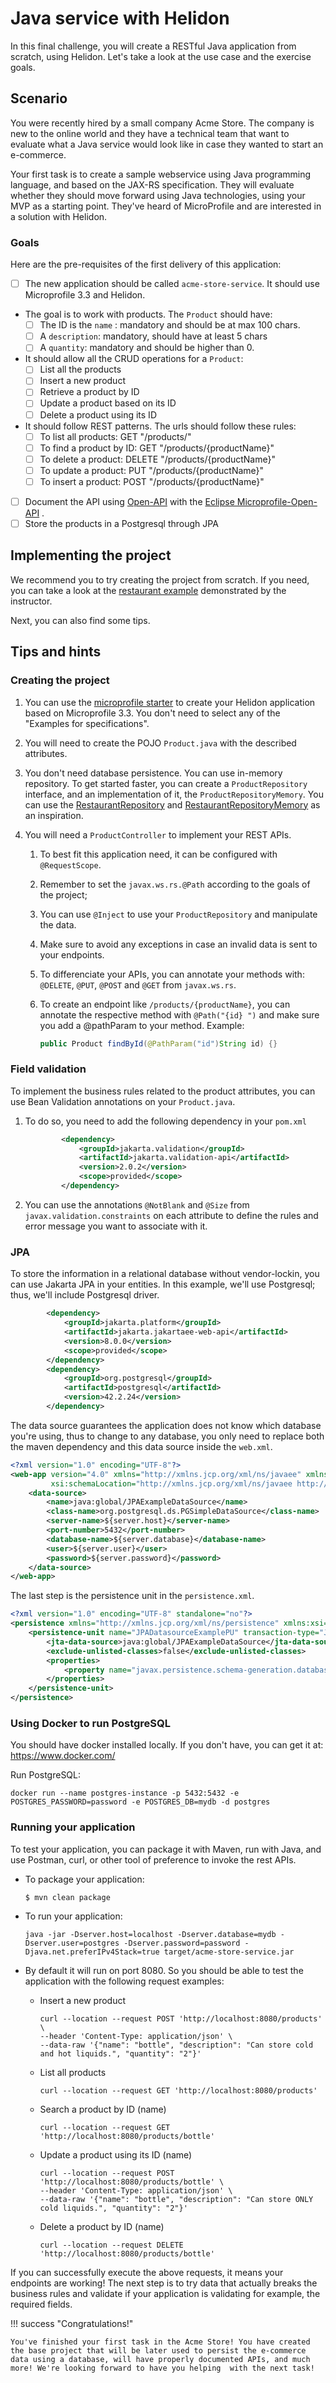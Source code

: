 # Java service with Helidon 

In this final challenge, you will create a RESTful Java application from scratch, using Helidon. Let's take a look at the use case and the exercise goals. 

## Scenario

You were recently hired by a small company Acme Store. The company is new to the online world and they have a technical team that want to evaluate what a Java service would look like in case they wanted to start an e-commerce. 

Your first task is to create a sample webservice using Java programming language, and based on the JAX-RS specification. They will evaluate whether they should move forward using Java technologies, using your MVP as a starting point. They've heard of MicroProfile and are interested in a solution with Helidon.

### Goals

Here are the pre-requisites of the first delivery of this application:

- [ ] The new application should be called `acme-store-service`. It should use Microprofile 3.3 and Helidon.
- The goal is to work with products. The `Product` should have:
    - [ ] The ID is the `name` : mandatory and should be at max 100 chars. 
    - [ ] A `description`:  mandatory, should have at least 5 chars 
    - [ ] A `quantity`: mandatory and should be higher than 0. 
- It should allow all the CRUD operations for a `Product`:
    - [ ] List all the products 
    - [ ] Insert a new product 
    - [ ] Retrieve a product by ID 
    - [ ] Update a product based on its ID 
    - [ ] Delete a product using its ID
- It should follow REST patterns. The urls should follow these rules:
    - [ ] To list all products:  GET "/products/"
    - [ ] To find a product by ID: GET "/products/{productName}"
    - [ ] To delete a product: DELETE "/products/{productName}"
    - [ ] To update a product: PUT "/products/{productName}"
    - [ ] To insert a product: POST "/products/{productName}"
- [ ] Document the API using [Open-API](https://swagger.io/specification/) with the [Eclipse Microprofile-Open-API](https://github.com/eclipse/microprofile-open-api) .
- [ ] Store the products in a Postgresql through JPA

## Implementing the project

We recommend you to try creating the project from scratch. If you need, you can take a look at the [restaurant example](https://github.com/architects4j/helidon-microstream-training-demos/blob/main/restaurant) demonstrated by the instructor.

Next, you can also find some tips.

## Tips and hints

### Creating the project

1. You can use the [microprofile starter](https://start.microprofile.io/) to create your Helidon application based on Microprofile 3.3. 
You don't need to select any of the "Examples for specifications". 

2. You will need to create the POJO `Product.java` with the described attributes.

3. You don't need database persistence. You can use in-memory repository. To get started faster, you can create a `ProductRepository` interface, and an implementation of it, the `ProductRepositoryMemory`. You can use the [RestaurantRepository](https://github.com/architects4j/helidon-microstream-training-demos/blob/main/restaurant/src/main/java/com/otaviojava/workshop/microstream/helidon/restaurant/RestaurantRepository.java) and [RestaurantRepositoryMemory](https://github.com/architects4j/helidon-microstream-training-demos/blob/main/restaurant/src/main/java/com/otaviojava/workshop/microstream/helidon/restaurant/RestaurantRepositoryMemory.java#L11) as an inspiration.  

4. You will need a `ProductController` to implement your REST APIs.
     1. To best fit this application need, it can be configured with `@RequestScope`.
     2. Remember to set the `javax.ws.rs.@Path` according to the goals of the project;
     3. You can use `@Inject` to use your `ProductRepository` and manipulate the data.
     4. Make sure to avoid any exceptions in case an invalid data is sent to your endpoints.
     5. To differenciate your APIs, you can annotate your methods with: `@DELETE`, `@PUT`,  `@POST` and `@GET` from 
       `javax.ws.rs`.
     6. To create an endpoint like `/products/{productName}`, you can annotate the respective method with `@Path("{id}
       ")` and make sure you add a @pathParam to your method. Example:

        ```Java
        public Product findById(@PathParam("id")String id) {}
        ```

### Field validation

To implement the business rules related to the product attributes, you can use Bean Validation annotations on your `Product.java`. 

1. To do so, you need to add the following dependency in your `pom.xml`

    ```xml
            <dependency>
                <groupId>jakarta.validation</groupId>
                <artifactId>jakarta.validation-api</artifactId>
                <version>2.0.2</version>
                <scope>provided</scope>
            </dependency>
    ```

2. You can use the annotations `@NotBlank` and `@Size` from `javax.validation.constraints` on each attribute to define the rules and error message you want to associate with it.

### JPA

To store the information in a relational database without vendor-lockin, you can use Jakarta JPA in your entities. In this example, we'll use Postgresql; thus, we'll include Postgresql driver.

```xml
        <dependency>
            <groupId>jakarta.platform</groupId>
            <artifactId>jakarta.jakartaee-web-api</artifactId>
            <version>8.0.0</version>
            <scope>provided</scope>
        </dependency>
        <dependency>
            <groupId>org.postgresql</groupId>
            <artifactId>postgresql</artifactId>
            <version>42.2.24</version>
        </dependency>
```

The data source guarantees the application does not know which database you're using, thus to change to any database, you only need to replace both the maven dependency and this data source inside the `web.xml`.

```xml
<?xml version="1.0" encoding="UTF-8"?>
<web-app version="4.0" xmlns="http://xmlns.jcp.org/xml/ns/javaee" xmlns:xsi="http://www.w3.org/2001/XMLSchema-instance"
         xsi:schemaLocation="http://xmlns.jcp.org/xml/ns/javaee http://xmlns.jcp.org/xml/ns/javaee/web-app_4_0.xsd">
    <data-source>
        <name>java:global/JPAExampleDataSource</name>
        <class-name>org.postgresql.ds.PGSimpleDataSource</class-name>
        <server-name>${server.host}</server-name>
        <port-number>5432</port-number>
        <database-name>${server.database}</database-name>
        <user>${server.user}</user>
        <password>${server.password}</password>
    </data-source>
</web-app>
```

The last step is the persistence unit in the `persistence.xml`.

```xml
<?xml version="1.0" encoding="UTF-8" standalone="no"?>
<persistence xmlns="http://xmlns.jcp.org/xml/ns/persistence" xmlns:xsi="http://www.w3.org/2001/XMLSchema-instance" version="2.1" xsi:schemaLocation="http://xmlns.jcp.org/xml/ns/persistence http://xmlns.jcp.org/xml/ns/persistence/persistence_2_1.xsd">
    <persistence-unit name="JPADatasourceExamplePU" transaction-type="JTA">
        <jta-data-source>java:global/JPAExampleDataSource</jta-data-source>
        <exclude-unlisted-classes>false</exclude-unlisted-classes>
        <properties>
            <property name="javax.persistence.schema-generation.database.action" value="create"/>
        </properties>
    </persistence-unit>
</persistence>
```

### Using Docker to run PostgreSQL

You should have docker installed locally. If you don't have, you can get it at: https://www.docker.com/

Run PostgreSQL:

```shell
docker run --name postgres-instance -p 5432:5432 -e POSTGRES_PASSWORD=password -e POSTGRES_DB=mydb -d postgres
```

### Running your application

To test your application, you can package it with Maven, run with Java, and use Postman, curl, or other tool of preference to invoke the rest APIs. 

* To package your application:

    ```bash
    $ mvn clean package
    ```

* To run your application: 

    ```shell
    java -jar -Dserver.host=localhost -Dserver.database=mydb -Dserver.user=postgres -Dserver.password=password -Djava.net.preferIPv4Stack=true target/acme-store-service.jar
    ```

* By default it will run on port 8080. So you should be able to test the application with the following request examples:
    * Insert a new product

        ```shell
        curl --location --request POST 'http://localhost:8080/products' \
        --header 'Content-Type: application/json' \
        --data-raw '{"name": "bottle", "description": "Can store cold and hot liquids.", "quantity": "2"}'
        ```
    
    * List all products
  
        ```shell
        curl --location --request GET 'http://localhost:8080/products'
        ```
      
    * Search a product by ID (name)
  
        ```shell
        curl --location --request GET 'http://localhost:8080/products/bottle'
        ```
      
    * Update a product using its ID (name)
  
        ```shell
        curl --location --request POST 'http://localhost:8080/products/bottle' \
        --header 'Content-Type: application/json' \
        --data-raw '{"name": "bottle", "description": "Can store ONLY cold liquids.", "quantity": "2"}'
        ```

    * Delete a product by ID (name)
  
        ```shell
        curl --location --request DELETE 'http://localhost:8080/products/bottle'
        ```

If you can successfully execute the above requests, it means your endpoints are working! The next step is to try data that actually breaks the business rules and validate if your application is validating for example, the required fields.

!!! success "Congratulations!"

    You've finished your first task in the Acme Store! You have created the base project that will be later used to persist the e-commerce data using a database, will have properly documented APIs, and much more! We're looking forward to have you helping  with the next task!
